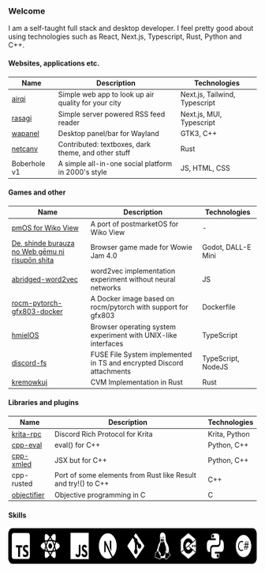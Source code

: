 ### Welcome

I am a self-taught full stack and desktop developer. I feel pretty good about using technologies such as React, Next.js, Typescript, Rust, Python and C++.

#### Websites, applications etc.

|Name|Description|Technologies|
|----|-----------|------------|
|[airqi](https://github.com/Firstbober/airqi)|Simple web app to look up air quality for your city|Next.js, Tailwind, Typescript| 
|[rasagi](https://github.com/Firstbober/rasagi)|Simple server powered RSS feed reader|Next.js, MUI, Typescript| 
|[wapanel](https://github.com/Firstbober/wapanel)|Desktop panel/bar for Wayland|GTK3, C++|
|[netcanv](https://github.com/liquidev/netcanv)|Contributed: textboxes, dark theme, and other stuff|Rust|
|Boberhole v1|A simple all-in-one social platform in 2000's style|JS, HTML, CSS|

#### Games and other
|Name|Description|Technologies|
|----|-----------|------------|
|[pmOS for Wiko View](https://wiki.postmarketos.org/wiki/Wiko_View_(wiko-v12bnlite))|A port of postmarketOS for Wiko View| - |
|[De, shinde burauza no Web gēmu ni risupōn shita](https://firstbober.itch.io/de-shinde-burauza-no-web-gmu-ni-risupn-shita)|Browser game made for Wowie Jam 4.0|Godot, DALL-E Mini|
|[abridged-word2vec](https://github.com/Firstbober/abridged-word2vec)|word2vec implementation experiment without neural networks|JS|
|[rocm-pytorch-gfx803-docker](https://github.com/Firstbober/rocm-pytorch-gfx803-docker)|A Docker image based on rocm/pytorch with support for gfx803|Dockerfile|
|[hmielOS](https://github.com/Firstbober/hmielOS)|Browser operating system experiment with UNIX-like interfaces|TypeScript|
|[discord-fs](https://github.com/Firstbober/discord-fs)|FUSE File System implemented in TS and encrypted Discord attachments|TypeScript, NodeJS|
|[kremowkuj](https://github.com/Firstbober/kremowkuj)|CVM Implementation in Rust|Rust|

#### Libraries and plugins

|Name|Description|Technologies|
|----|-----------|------------|
|[krita-rpc](https://github.com/Firstbober/krita-rpc)|Discord Rich Protocol for Krita|Krita, Python|
|[cpp-eval](https://github.com/Firstbober/cpp-eval)|eval() for C++|Python, C++|
|[cpp-xmled](https://github.com/Firstbober/cppxmled)|JSX but for C++|Python, C++|
|cpp-rusted|Port of some elements from Rust like Result and try!() to C++|C++|
|[objectifier](https://github.com/Firstbober/objectifier)|Objective programming in C|C|


#### Skills

<img align="center" height="72px" src="./logos.svg">
<br />

<!--
**Firstbober/Firstbober** is a ✨ _special_ ✨ repository because its `README.md` (this file) appears on your GitHub profile.

Here are some ideas to get you started:

- 🔭 I’m currently working on ...
- 🌱 I’m currently learning ...
- 👯 I’m looking to collaborate on ...
- 🤔 I’m looking for help with ...
- 💬 Ask me about ...
- 📫 How to reach me: ...
- 😄 Pronouns: ...
- ⚡ Fun fact: ...
-->
